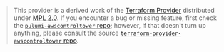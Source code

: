 > This provider is a derived work of the [Terraform Provider](https://github.com/idealo/terraform-provider-awscontroltower)
> distributed under [MPL 2.0](https://www.mozilla.org/en-US/MPL/2.0/). If you encounter a bug or missing feature,
> first check the [`pulumi-awscontroltower` repo](https://github.com/lbrlabs/pulumi-awscontroltower/issues); however, if that doesn't turn up anything,
> please consult the source [`terraform-provider-awscontroltower` repo](https://github.com/idealo/terraform-provider-awscontroltower/issues).